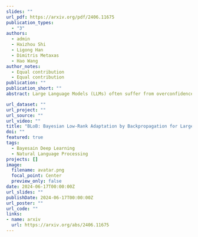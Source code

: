 ```yaml
---
slides: ""
url_pdf: https://arxiv.org/pdf/2406.11675
publication_types:
  - "3"
authors:
  - admin
  - Haizhou Shi
  - Ligong Han
  - Dimitris Metaxas
  - Hao Wang
author_notes:
  - Equal contribution
  - Equal contribution
publication: ""
publication_short: ""
abstract: Large Language Models (LLMs) often suffer from overconfidence during inference, particularly when adapted to downstream domain-specific tasks with limited data. Previous work addresses this issue by employing approximate Bayesian estimation after the LLMs are trained, enabling them to quantify uncertainty. However, such post-training approaches' performance is severely limited by the parameters learned during training. In this paper, we go beyond post-training Bayesianization and propose Bayesian Low-Rank Adaptation by Backpropagation (BLoB), an algorithm that continuously and jointly adjusts both the mean and covariance of LLM parameters throughout the whole fine-tuning process. Our empirical results verify the effectiveness of BLoB in terms of generalization and uncertainty estimation, when evaluated on both in-distribution and out-of-distribution data.

url_dataset: ""
url_project: ""
url_source: ""
url_video: ""
title: "BLoB: Bayesian Low-Rank Adaptation by Backpropagation for Large Language Models"
doi: ""
featured: true
tags:
  - Bayesain Deep Learning
  - Natural Language Processing
projects: []
image:
  filename: avatar.png
  focal_point: Center
  preview_only: false
date: 2024-06-17T00:00:00Z
url_slides: ""
publishDate: 2024-06-17T00:00:00Z
url_poster: ""
url_code: ""
links:
- name: arxiv
  url: https://arxiv.org/abs/2406.11675
---
```

